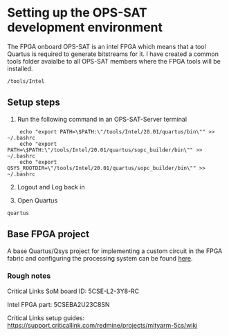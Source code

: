 # Setting up the OPS-SAT development environment

The FPGA onboard OPS-SAT is an intel FPGA which means that a tool Quartus is required to generate bitstreams for it. I have created a common tools folder avaialbe to all OPS-SAT members where the FPGA tools will be installed. 

```
/tools/Intel
```

## Setup steps

1. Run the following command in an OPS-SAT-Server terminal
```
	echo "export PATH=\$PATH:\"/tools/Intel/20.01/quartus/bin\"" >> ~/.bashrc
	echo "export PATH=\$PATH:\"/tools/Intel/20.01/quartus/sopc_builder/bin\"" >> ~/.bashrc
	echo "export QSYS_ROOTDIR=\"/tools/Intel/20.01/quartus/sopc_builder/bin\"" >> ~/.bashrc
```

2. Logout and Log back in

3. Open Quartus 
```
quartus
```

## Base FPGA project

A base Quartus/Qsys project for implementing a custom circuit in the FPGA fabric and configuring the processing system can be found [here](https://github.com/STFleming/oss_fpga_base).


### Rough notes

Critical Links SoM board ID: 5CSE-L2-3Y8-RC

Intel FPGA part: 5CSEBA2U23C8SN

Critical Links setup guides: https://support.criticallink.com/redmine/projects/mityarm-5cs/wiki
